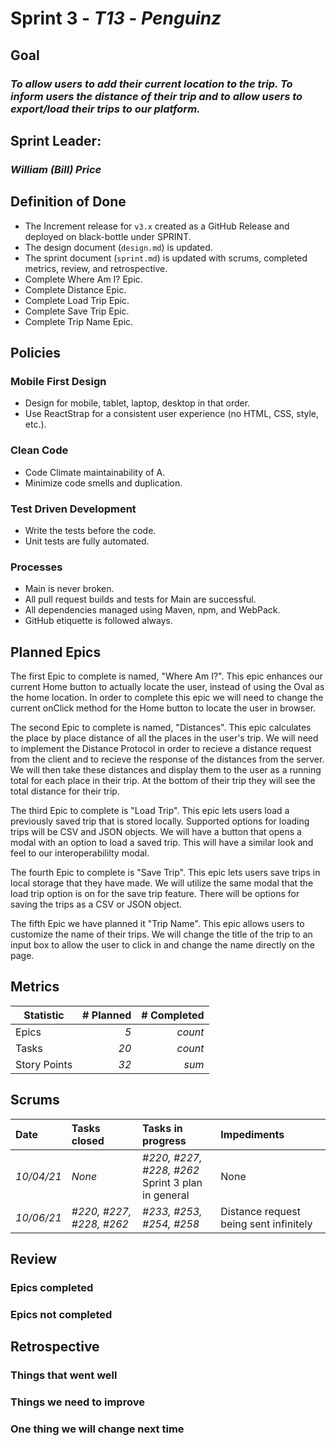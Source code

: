 # Sprint 3 - _T13_ - _Penguinz_

## Goal

### _To allow users to add their current location to the trip. To inform users the distance of their trip and to allow users to export/load their trips to our platform._

## Sprint Leader:

### _William (Bill) Price_

## Definition of Done

- The Increment release for `v3.x` created as a GitHub Release and deployed on black-bottle under SPRINT.
- The design document (`design.md`) is updated.
- The sprint document (`sprint.md`) is updated with scrums, completed metrics, review, and retrospective.
- Complete Where Am I? Epic.
- Complete Distance Epic.
- Complete Load Trip Epic.
- Complete Save Trip Epic.
- Complete Trip Name Epic.

## Policies

### Mobile First Design

- Design for mobile, tablet, laptop, desktop in that order.
- Use ReactStrap for a consistent user experience (no HTML, CSS, style, etc.).

### Clean Code

- Code Climate maintainability of A.
- Minimize code smells and duplication.

### Test Driven Development

- Write the tests before the code.
- Unit tests are fully automated.

### Processes

- Main is never broken.
- All pull request builds and tests for Main are successful.
- All dependencies managed using Maven, npm, and WebPack.
- GitHub etiquette is followed always.

## Planned Epics

The first Epic to complete is named, "Where Am I?". This epic enhances our current Home button to actually locate the user, instead of using the Oval as the home location. In order to complete this epic we will need to change the current onClick method for the Home button to locate the user in browser.

The second Epic to complete is named, "Distances". This epic calculates the place by place distance of all the places in the user's trip. We will need to implement the Distance Protocol in order to recieve a distance request from the client and to recieve the response of the distances from the server. We will then take these distances and display them to the user as a running total for each place in their trip. At the bottom of their trip they will see the total distance for their trip.

The third Epic to complete is "Load Trip". This epic lets users load a previously saved trip that is stored locally. Supported options for loading trips will be CSV and JSON objects. We will have a button that opens a modal with an option to load a saved trip. This will have a similar look and feel to our interoperabililty modal.

The fourth Epic to complete is "Save Trip". This epic lets users save trips in local storage that they have made. We will utilize the same modal that the load trip option is on for the save trip feature. There will be options for saving the trips as a CSV or JSON object.

The fifth Epic we have planned it "Trip Name". This epic allows users to customize the name of their trips. We will change the title of the trip to an input box to allow the user to click in and change the name directly on the page.

## Metrics

| Statistic    | # Planned | # Completed |
| ------------ | --------: | ----------: |
| Epics        |       _5_ |     _count_ |
| Tasks        |      _20_ |     _count_ |
| Story Points |      _32_ |       _sum_ |

## Scrums

| Date       | Tasks closed             | Tasks in progress                                      | Impediments                            |
| :--------- | :----------------------- | :----------------------------------------------------- | :------------------------------------- |
| _10/04/21_ | _None_                   | _#220, #227, #228, #262_ <br> Sprint 3 plan in general | None                                   |
| _10/06/21_ | _#220, #227, #228, #262_ | _#233, #253, #254, #258_                               | Distance request being sent infinitely |

## Review

### Epics completed

### Epics not completed

## Retrospective

### Things that went well

### Things we need to improve

### One thing we will change next time
